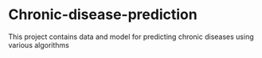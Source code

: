 # Chronic-disease-prediction
This project contains data and model for predicting chronic diseases using various algorithms
